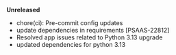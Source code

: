 **Unreleased**
* chore(ci): Pre-commit config updates
* update dependencies in requirements [PSAAS-22812]
* Resolved app issues related to Python 3.13 upgrade
* updated dependencies for python 3.13
